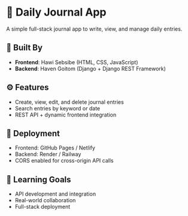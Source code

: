 
# 📝 Daily Journal App

A simple full-stack journal app to write, view, and manage daily entries.

## 👥 Built By

* **Frontend**: Hawi Sebsibe (HTML, CSS, JavaScript)
* **Backend**: Haven Goitom (Django + Django REST Framework)

## ⚙️ Features

* Create, view, edit, and delete journal entries
* Search entries by keyword or date
* REST API + dynamic frontend integration

## 🚀 Deployment

* Frontend: GitHub Pages / Netlify
* Backend: Render / Railway
* CORS enabled for cross-origin API calls

## 🌱 Learning Goals

* API development and integration
* Real-world collaboration
* Full-stack deployment


